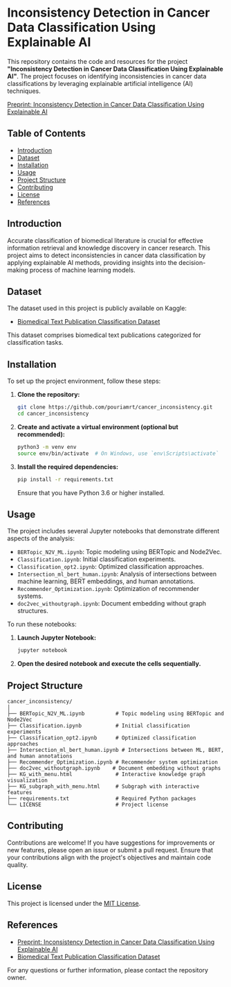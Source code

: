 # Inconsistency Detection in Cancer Data Classification Using Explainable AI

This repository contains the code and resources for the project **"Inconsistency Detection in Cancer Data Classification Using Explainable AI"**. The project focuses on identifying inconsistencies in cancer data classifications by leveraging explainable artificial intelligence (AI) techniques.

[Preprint: Inconsistency Detection in Cancer Data Classification Using Explainable AI](https://www.medrxiv.org/content/10.1101/2024.10.02.24314783v1)

## Table of Contents

- [Introduction](#introduction)
- [Dataset](#dataset)
- [Installation](#installation)
- [Usage](#usage)
- [Project Structure](#project-structure)
- [Contributing](#contributing)
- [License](#license)
- [References](#references)

## Introduction

Accurate classification of biomedical literature is crucial for effective information retrieval and knowledge discovery in cancer research. This project aims to detect inconsistencies in cancer data classification by applying explainable AI methods, providing insights into the decision-making process of machine learning models.

## Dataset

The dataset used in this project is publicly available on Kaggle:

- [Biomedical Text Publication Classification Dataset](https://www.kaggle.com/datasets/falgunipatel19/biomedical-text-publication-classification)

This dataset comprises biomedical text publications categorized for classification tasks.

## Installation

To set up the project environment, follow these steps:

1. **Clone the repository:**

   ```bash
   git clone https://github.com/pouriamrt/cancer_inconsistency.git
   cd cancer_inconsistency
   ```

2. **Create and activate a virtual environment (optional but recommended):**

   ```bash
   python3 -m venv env
   source env/bin/activate  # On Windows, use `env\Scripts\activate`
   ```

3. **Install the required dependencies:**

   ```bash
   pip install -r requirements.txt
   ```

   Ensure that you have Python 3.6 or higher installed.

## Usage

The project includes several Jupyter notebooks that demonstrate different aspects of the analysis:

- `BERTopic_N2V_ML.ipynb`: Topic modeling using BERTopic and Node2Vec.
- `Classification.ipynb`: Initial classification experiments.
- `Classification_opt2.ipynb`: Optimized classification approaches.
- `Intersection_ml_bert_human.ipynb`: Analysis of intersections between machine learning, BERT embeddings, and human annotations.
- `Recommender_Optimization.ipynb`: Optimization of recommender systems.
- `doc2vec_withoutgraph.ipynb`: Document embedding without graph structures.

To run these notebooks:

1. **Launch Jupyter Notebook:**

   ```bash
   jupyter notebook
   ```

2. **Open the desired notebook and execute the cells sequentially.**

## Project Structure

```
cancer_inconsistency/
│
├── BERTopic_N2V_ML.ipynb          # Topic modeling using BERTopic and Node2Vec
├── Classification.ipynb           # Initial classification experiments
├── Classification_opt2.ipynb      # Optimized classification approaches
├── Intersection_ml_bert_human.ipynb # Intersections between ML, BERT, and human annotations
├── Recommender_Optimization.ipynb # Recommender system optimization
├── doc2vec_withoutgraph.ipynb    # Document embedding without graphs
├── KG_with_menu.html              # Interactive knowledge graph visualization
├── KG_subgraph_with_menu.html     # Subgraph with interactive features
├── requirements.txt               # Required Python packages
└── LICENSE                        # Project license
```

## Contributing

Contributions are welcome! If you have suggestions for improvements or new features, please open an issue or submit a pull request. Ensure that your contributions align with the project's objectives and maintain code quality.

## License

This project is licensed under the [MIT License](LICENSE).

## References

- [Preprint: Inconsistency Detection in Cancer Data Classification Using Explainable AI](https://www.medrxiv.org/content/10.1101/2024.10.02.24314783v1)
- [Biomedical Text Publication Classification Dataset](https://www.kaggle.com/datasets/falgunipatel19/biomedical-text-publication-classification)

For any questions or further information, please contact the repository owner.
